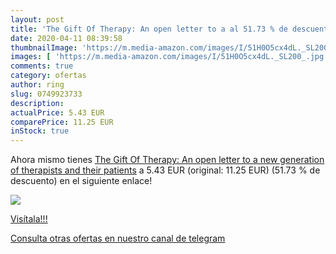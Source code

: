 ```yaml
---
layout: post
title: 'The Gift Of Therapy: An open letter to a al 51.73 % de descuento'
date: 2020-04-11 08:39:58
thumbnailImage: 'https://m.media-amazon.com/images/I/51H0O5cx4dL._SL200_.jpg'
images: [ 'https://m.media-amazon.com/images/I/51H0O5cx4dL._SL200_.jpg' ]
comments: true
category: ofertas
author: ring
slug: 0749923733
description:
actualPrice: 5.43 EUR
comparePrice: 11.25 EUR
inStock: true
---
```


Ahora mismo tienes [The Gift Of Therapy: An open letter to a new generation of therapists and their patients](https://www.amazon.com/dp/0749923733/?tag=redken08-20) a 5.43 EUR (original: 11.25 EUR) (51.73 %  de descuento) en el siguiente enlace!

[![](https://m.media-amazon.com/images/I/51H0O5cx4dL._SL200_.jpg)](https://www.amazon.com/dp/0749923733/?tag=redken08-20)

[Visítala!!!](https://www.amazon.com/dp/0749923733/?tag=redken08-20)

[Consulta otras ofertas en nuestro canal de telegram](https://t.me/s/ofertas25)
